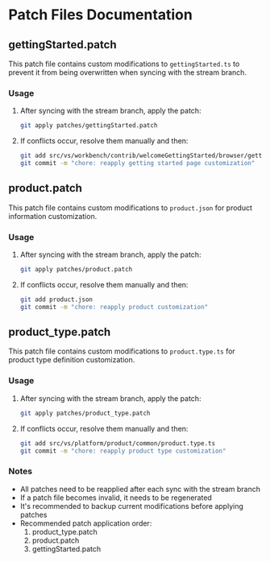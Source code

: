 # Patch Files Documentation

## gettingStarted.patch

This patch file contains custom modifications to `gettingStarted.ts` to prevent it from being overwritten when syncing with the stream branch.

### Usage

1. After syncing with the stream branch, apply the patch:

   ```bash
   git apply patches/gettingStarted.patch
   ```

2. If conflicts occur, resolve them manually and then:
   ```bash
   git add src/vs/workbench/contrib/welcomeGettingStarted/browser/gettingStarted.ts
   git commit -m "chore: reapply getting started page customization"
   ```

## product.patch

This patch file contains custom modifications to `product.json` for product information customization.

### Usage

1. After syncing with the stream branch, apply the patch:

   ```bash
   git apply patches/product.patch
   ```

2. If conflicts occur, resolve them manually and then:
   ```bash
   git add product.json
   git commit -m "chore: reapply product customization"
   ```

## product_type.patch

This patch file contains custom modifications to `product.type.ts` for product type definition customization.

### Usage

1. After syncing with the stream branch, apply the patch:

   ```bash
   git apply patches/product_type.patch
   ```

2. If conflicts occur, resolve them manually and then:
   ```bash
   git add src/vs/platform/product/common/product.type.ts
   git commit -m "chore: reapply product type customization"
   ```

### Notes

- All patches need to be reapplied after each sync with the stream branch
- If a patch file becomes invalid, it needs to be regenerated
- It's recommended to backup current modifications before applying patches
- Recommended patch application order:
  1. product_type.patch
  2. product.patch
  3. gettingStarted.patch
